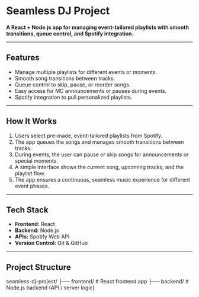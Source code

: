 # Seamless DJ Project

**A React + Node.js app for managing event-tailored playlists with smooth transitions, queue control, and Spotify integration.**

---

## Features

- Manage multiple playlists for different events or moments.
- Smooth song transitions between tracks.
- Queue control to skip, pause, or reorder songs.
- Easy access for MC announcements or pauses during events.
- Spotify integration to pull personalized playlists.

---

## How It Works

1. Users select pre-made, event-tailored playlists from Spotify.
2. The app queues the songs and manages smooth transitions between tracks.
3. During events, the user can pause or skip songs for announcements or special moments.
4. A simple interface shows the current song, upcoming tracks, and the playlist flow.
5. The app ensures a continuous, seamless music experience for different event phases.

---

## Tech Stack

- **Frontend:** React
- **Backend:** Node.js
- **APIs:** Spotify Web API
- **Version Control:** Git & GitHub

---

## Project Structure
seamless-dj-project/
├── frontend/        # React frontend app
├── backend/         # Node.js backend (API / server logic)

